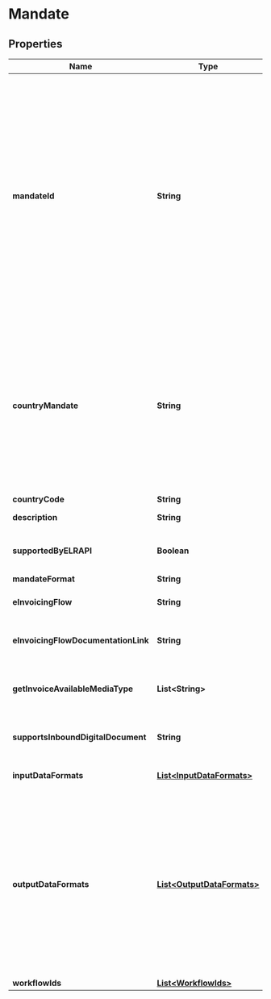 

# Mandate


## Properties

| Name | Type | Description | Notes |
|------------ | ------------- | ------------- | -------------|
|**mandateId** | **String** | The &#x60;mandateId&#x60; is comprised of the country code, mandate type, and the network or regulation type (for example, AU-B2G-PEPPOL). Keep in mind the following when specifying a &#x60;mandateId&#x60;. - A country can have multiple mandate types (B2C, B2B, B2G). - A entity/company can opt in for multiple mandates. - A &#x60;mandateId&#x60; is the combination of country + mandate type + network/regulation. |  [optional] |
|**countryMandate** | **String** | **[LEGACY]** This field is retained for backward compatibility. It is recommended to use &#x60;mandateId&#x60; instead. The &#x60;countryMandate&#x60; similar to the &#x60;mandateId&#x60; is comprised of the country code, mandate type, and the network or regulation type (for example, AU-B2G-PEPPOL).  |  [optional] |
|**countryCode** | **String** | Country code |  [optional] |
|**description** | **String** | Mandate description |  [optional] |
|**supportedByELRAPI** | **Boolean** | Indicates whether this mandate supported by the ELR API |  [optional] |
|**mandateFormat** | **String** | Mandate format |  [optional] |
|**eInvoicingFlow** | **String** | The type of e-invoicing flow for this mandate |  [optional] |
|**eInvoicingFlowDocumentationLink** | **String** | Link to the documentation for this mandate&#39;s e-invoicing flow |  [optional] |
|**getInvoiceAvailableMediaType** | **List&lt;String&gt;** | List of available media types for downloading invoices for this mandate |  [optional] |
|**supportsInboundDigitalDocument** | **String** | Indicates whether this mandate supports inbound digital documents |  [optional] |
|**inputDataFormats** | [**List&lt;InputDataFormats&gt;**](InputDataFormats.md) | Format and version used when inputting the data |  [optional] |
|**outputDataFormats** | [**List&lt;OutputDataFormats&gt;**](OutputDataFormats.md) | Lists the supported output document formats for the country mandate. For countries where specifying an output document format is required (e.g., France), this array will contain the applicable formats. For other countries where output format selection is not necessary, the array will be empty. |  [optional] |
|**workflowIds** | [**List&lt;WorkflowIds&gt;**](WorkflowIds.md) | Workflow ID list |  [optional] |




